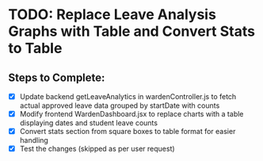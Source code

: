 # TODO: Replace Leave Analysis Graphs with Table and Convert Stats to Table

## Steps to Complete:
- [x] Update backend getLeaveAnalytics in wardenController.js to fetch actual approved leave data grouped by startDate with counts
- [x] Modify frontend WardenDashboard.jsx to replace charts with a table displaying dates and student leave counts
- [x] Convert stats section from square boxes to table format for easier handling
- [x] Test the changes (skipped as per user request)
